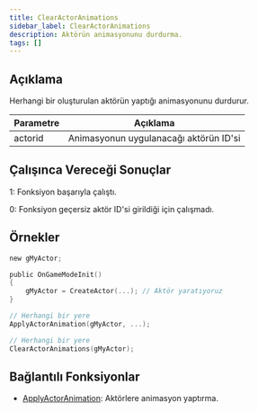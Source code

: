 ```yaml
---
title: ClearActorAnimations
sidebar_label: ClearActorAnimations
description: Aktörün animasyonunu durdurma.
tags: []
---
```


<VersionWarnTR version='SA-MP 0.3.7' />

## Açıklama

Herhangi bir oluşturulan aktörün yaptığı animasyonunu durdurur.

| Parametre| Açıklama                                                                   |
| -------  | -------------------------------------------------------------------------- |
| actorid  | Animasyonun uygulanacağı aktörün ID'si |

## Çalışınca Vereceği Sonuçlar

1: Fonksiyon başarıyla çalıştı.

0: Fonksiyon geçersiz aktör ID'si girildiği için çalışmadı.

## Örnekler

```c
new gMyActor;

public OnGameModeInit()
{
    gMyActor = CreateActor(...); // Aktör yaratıyoruz
}

// Herhangi bir yere
ApplyActorAnimation(gMyActor, ...);

// Herhangi bir yere
ClearActorAnimations(gMyActor);
```

## Bağlantılı Fonksiyonlar

- [ApplyActorAnimation](ApplyActorAnimation): Aktörlere animasyon yaptırma.
